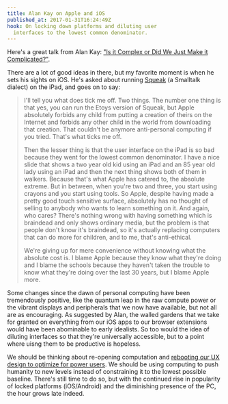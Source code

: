```yaml
---
title: Alan Kay on Apple and iOS
published_at: 2017-01-31T16:24:49Z
hook: On locking down platforms and diluting user
  interfaces to the lowest common denominator.
---
```


Here's a great talk from Alan Kay: ["Is it Complex or Did
We Just Make it Complicated?"][talk].

There are a lot of good ideas in there, but my favorite
moment is when he sets his sights on iOS. He's asked about
running [Squeak][squeak] (a Smalltalk dialect) on the iPad,
and goes on to say:

> I'll tell you what does tick me off. Two things. The
> number one thing is that yes, you can run the Etoys
> version of Squeak, but Apple absolutely forbids any child
> from putting a creation of theirs on the Internet and
> forbids any other child in the world from downloading
> that creation. That couldn't be anymore anti-personal
> computing if you tried. That's what ticks me off.
>
> Then the lesser thing is that the user interface on the
> iPad is so bad because they went for the lowest common
> denominator. I have a nice slide that shows a two year
> old kid using an iPad and an 85 year old lady using an
> iPad and then the next thing shows both of them in
> walkers. Because that's what Apple has catered to, the
> absolute extreme. But in between, when you're two and
> three, you start using crayons and you start using tools.
> So Apple, despite having made a pretty good touch
> sensitive surface, absolutely has no thought of selling
> to anybody who wants to learn something on it. And again,
> who cares? There's nothing wrong with having something
> which is braindead and only shows ordinary media, but the
> problem is that people don't know it's braindead, so it's
> actually replacing computers that can do more for
> children, and to me, that's anti-ethical.
>
> We're giving up for mere convenience without knowing what
> the absolute cost is. I blame Apple because they know
> what they're doing and I blame the schools because they
> haven't taken the trouble to know what they're doing over
> the last 30 years, but I blame Apple more.

Some changes since the dawn of personal computing have been
tremendously positive, like the quantum leap in the raw
compute power or the vibrant displays and peripherals that
we now have available, but not all are as encouraging. As
suggested by Alan, the walled gardens that we take for
granted on everything from our iOS apps to our browser
extensions would have been abominable to early idealists.
So too would the idea of diluting interfaces so that
they're universally accessible, but to a point where uisng
them to be productive is hopeless.

We should be thinking about re-opening computation and
[rebooting our UX design to optimize for power
users](/interfaces). We should be using computing to push
humanity to new levels instead of constraining it to the
lowest possible baseline. There's still time to do so, but
with the continued rise in popularity of locked platforms
(iOS/Android) and the diminishing presence of the PC, the
hour grows late indeed.

[talk]: https://www.youtube.com/watch?v=ubaX1Smg6pY
[squeak]: https://en.wikipedia.org/wiki/Squeak

